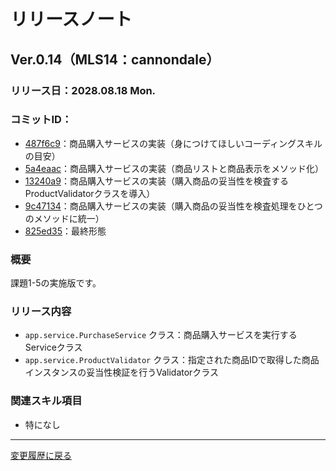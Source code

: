 # リリースノート

## Ver.0.14（MLS14：cannondale）

### リリース日：2028.08.18 Mon.

### コミットID：
  - [487f6c9](https://github.com/612-teacher001/jbasic-bendingmachine/commit/487f6c9)：商品購入サービスの実装（身につけてほしいコーディングスキルの目安）
  - [5a4eaac](https://github.com/612-teacher001/jbasic-bendingmachine/commit/5a4eaac)：商品購入サービスの実装（商品リストと商品表示をメソッド化）
  - [13240a9](https://github.com/612-teacher001/jbasic-bendingmachine/commit/13240a9)：商品購入サービスの実装（購入商品の妥当性を検査するProductValidatorクラスを導入）
  - [9c47134](https://github.com/612-teacher001/jbasic-bendingmachine/commit/9c47134)：商品購入サービスの実装（購入商品の妥当性を検査処理をひとつのメソッドに統一）
  - [825ed35](https://github.com/612-teacher001/jbasic-bendingmachine/commit/825ed35)：最終形態


### 概要

課題1-5の実施版です。

### リリース内容

  - `app.service.PurchaseService` クラス：商品購入サービスを実行するServiceクラス
  - `app.service.ProductValidator` クラス：指定された商品IDで取得した商品インスタンスの妥当性検証を行うValidatorクラス



### 関連スキル項目

  - 特になし

---

[変更履歴に戻る](../change.log.md)